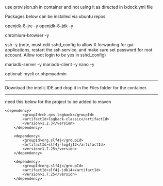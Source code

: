 use provision.sh in container and not using it as directed in lxdock.yml file

Packages below can be installed via ubuntu repos

openjdk-8-jre -y
openjdk-8-jdk -y

chromium-browser -y

ssh -y (note, must edit sshd_config to allow X forwarding for gui applications,
restart the ssh service, and make sure set password for root account. Allow root
login to be yes in sshd_config)

mariadb-server -y
mariadb-client -y
nano -y

optional: mycli or phpmyadmin

-----------------

Download the intellij IDE and drop it in the Files folder for the container.


-------------
need this below for the project to be added to maven

	<dependency>
            <groupId>ch.qos.logback</groupId>
            <artifactId>logback-classic</artifactId>
            <version>1.2.3</version>
        </dependency>

        <dependency>
            <groupId>org.slf4j</groupId>
            <artifactId>slf4j-log4j12</artifactId>
            <version>1.7.25</version>
        </dependency>

        <dependency>
            <groupId>org.slf4j</groupId>
            <artifactId>slf4j-jdk14</artifactId>
            <version>1.7.25</version>
        </dependency>
